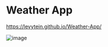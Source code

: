 # Weather App

https://levytein.github.io/Weather-App/

![image](https://github.com/user-attachments/assets/7fe9e373-ef09-48fb-9a96-2dbca320d751)
